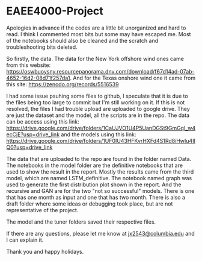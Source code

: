 # EAEE4000-Project

Apologies in advance if the codes are a little bit unorganized and hard to read. I think I commented most bits but some may have escaped me. Most of the notebooks should also be cleaned and the scratch and troubleshooting bits deleted.

So firstly, the data. The data for the New York offshore wind ones came from this website: https://oswbuoysny.resourcepanorama.dnv.com/download/f67d14ad-07ab-4652-16d2-08d71f257da1. And for the Texas onshore wind one it came from this site: https://zenodo.org/records/5516539

I had some issue psuhing some files to github, I speculate that it is due to the files being too large to commit but I'm still working on it. If this is not resolved, the files I had trouble upload are uploaded to google drive. They are just the dataset and the model, all the scripts are in the repo. The data can be access using this link: https://drive.google.com/drive/folders/1CaUJVO1U4P5UanDGSt9GmGqI_w4ecCjE?usp=drive_link and the models using this link: https://drive.google.com/drive/folders/1UF0IU43HFKvrHXFd4S1Rd8iHwIu4IIQ0?usp=drive_link

The data that are uploaded to the repo are found in the folder named Data. The notebooks in the model folder are the definitive notebooks that are used to show the result in the report. Mostly the results came from the third model, which are named LSTM_definitive. The notebook named graph was used to generate the first distribution plot shown in the report. And the recursive and GAN are for the two "not so successful" models. There is one that has one month as input and one that has two month. There is also a draft folder where some ideas or debugging took place, but are not representative of the project.

The model and the tuner folders saved their respective files. 

If there are any questions, please let me know at jx2543@columbia.edu and I can explain it. 

Thank you and happy holidays.
